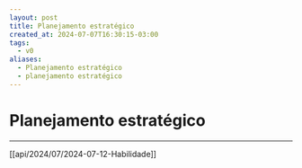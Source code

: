 ```yaml
---
layout: post
title: Planejamento estratégico
created_at: 2024-07-07T16:30:15-03:00
tags:
  - v0
aliases:
  - Planejamento estratégico
  - planejamento estratégico
---
```

# Planejamento estratégico
----

[[api/2024/07/2024-07-12-Habilidade]]
